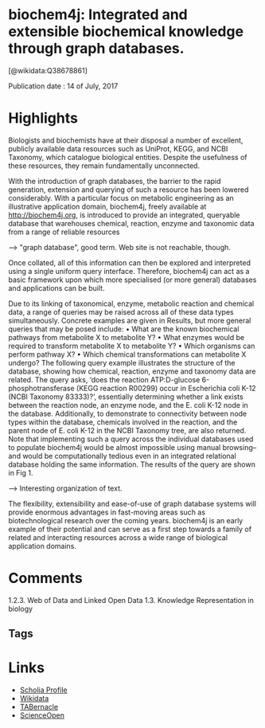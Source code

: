 
biochem4j: Integrated and extensible biochemical knowledge through graph databases.
===================================================================================
  
  [@wikidata:Q38678861]  
  
Publication date : 14 of July, 2017  

# Highlights

Biologists and biochemists have at their disposal a number of excellent, publicly available
data resources such as UniProt, KEGG, and NCBI Taxonomy, which catalogue biological
entities. Despite the usefulness of these resources, they remain fundamentally unconnected.


 With the introduction of graph databases, the barrier to the rapid generation, extension and querying of such a resource has been lowered considerably. With a particular focus on metabolic engineering as an illustrative application domain, biochem4j, freely available at http://biochem4j.org, is introduced to provide an integrated, queryable database that
warehouses chemical, reaction, enzyme and taxonomic data from a range of reliable resources

--> "graph database", good term. Web site is not reachable, though.

Once collated, all of this information can then be explored and interpreted using a single
uniform query interface. Therefore, biochem4j can act as a basic framework upon which more
specialised (or more general) databases and applications can be built.

Due to its linking of taxonomical, enzyme, metabolic reaction and chemical data, a range of
queries may be raised across all of these data types simultaneously. Concrete examples are
given in Results, but more general queries that may be posed include:
• What are the known biochemical pathways from metabolite X to metabolite Y?
• What enzymes would be required to transform metabolite X to metabolite Y?
• Which organisms can perform pathway X?
• Which chemical transformations can metabolite X undergo?
The following query example illustrates the structure of the database, showing how chemical,
reaction, enzyme and taxonomy data are related. The query asks, ‘does the reaction ATP:D-glucose 6-phosphotransferase (KEGG reaction R00299) occur in Escherichia coli K-12 (NCBI Taxonomy 83333)?’, essentially determining whether a link exists between the reaction node, an
enzyme node, and the E. coli K-12 node in the database. Additionally, to demonstrate to connectivity between node types within the database, chemicals involved in the reaction, and the
parent node of E. coli K-12 in the NCBI Taxonomy tree, are also returned. Note that implementing such a query across the individual databases used to populate biochem4j would be almost
impossible using manual browsing–and would be computationally tedious even in an integrated
relational database holding the same information. The results of the query are shown in Fig 1.

--> Interesting organization of text.

The flexibility, extensibility and ease-of-use of graph database systems will provide enormous
advantages in fast-moving areas such as biotechnological research over the coming years. biochem4j is an early example of their potential and can serve as a first step towards a family of
related and interacting resources across a wide range of biological application domains.
# Comments
1.2.3. Web of Data and Linked Open Data
1.3. Knowledge Representation in biology



## Tags

# Links
  
 * [Scholia Profile](https://scholia.toolforge.org/work/Q38678861)  
 * [Wikidata](https://www.wikidata.org/wiki/Q38678861)  
 * [TABernacle](https://tabernacle.toolforge.org/?#/tab/manual/Q38678861/P921%3BP4510)  
 * [ScienceOpen](https://www.scienceopen.com/search#('v'~3_'id'~''_'isExactMatch'~true_'context'~null_'kind'~77_'order'~0_'orderLowestFirst'~false_'query'~'biochem4j%3A%20Integrated%20and%20extensible%20biochemical%20knowledge%20through%20graph%20databases.'_'filters'~!*_'hideOthers'~false))  
